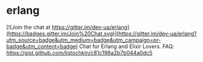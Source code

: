 # erlang

[![Join the chat at https://gitter.im/dev-ua/erlang](https://badges.gitter.im/Join%20Chat.svg)](https://gitter.im/dev-ua/erlang?utm_source=badge&utm_medium=badge&utm_campaign=pr-badge&utm_content=badge)
Chat for Erlang and Elixir Lovers. FAQ: https://gist.github.com/listochkin/c81c198a2b7b044a0dc5
